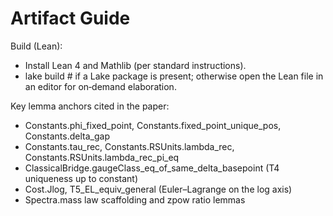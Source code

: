 # Artifact Guide

Build (Lean):
- Install Lean 4 and Mathlib (per standard instructions).
- lake build  # if a Lake package is present; otherwise open the Lean file in an editor for on‑demand elaboration.

Key lemma anchors cited in the paper:
- Constants.phi_fixed_point, Constants.fixed_point_unique_pos, Constants.delta_gap
- Constants.tau_rec, Constants.RSUnits.lambda_rec, Constants.RSUnits.lambda_rec_pi_eq
- ClassicalBridge.gaugeClass_eq_of_same_delta_basepoint (T4 uniqueness up to constant)
- Cost.Jlog, T5_EL_equiv_general (Euler–Lagrange on the log axis)
- Spectra.mass law scaffolding and zpow ratio lemmas
